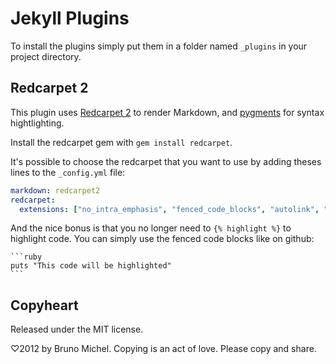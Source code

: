 Jekyll Plugins
==============

To install the plugins simply put them in a folder named `_plugins` in your
project directory.


Redcarpet 2
-----------

This plugin uses [Redcarpet 2](https://github.com/vmg/redcarpet) to render
Markdown, and [pygments](http://pygments.org/) for syntax hightlighting.

Install the redcarpet gem with `gem install redcarpet`.

It's possible to choose the redcarpet that you want to use by adding theses
lines to the `_config.yml` file:

```yaml
markdown: redcarpet2
redcarpet:
  extensions: ["no_intra_emphasis", "fenced_code_blocks", "autolink", "strikethrough", "superscript", "with_toc_data"]
```

And the nice bonus is that you no longer need to `{% highlight %}` to
highlight code. You can simply use the fenced code blocks like on github:

    ```ruby
    puts "This code will be highlighted"
    ```


Copyheart
---------

Released under the MIT license.

♡2012 by Bruno Michel. Copying is an act of love. Please copy and share.
